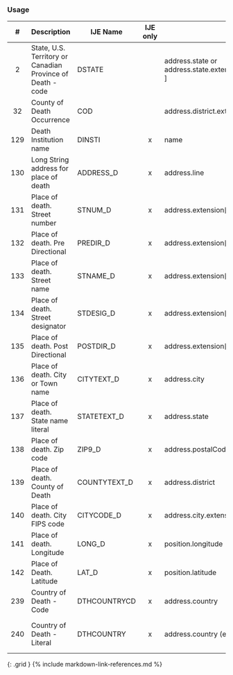 ### Usage


| **#** |  **Description**   |  **IJE Name**   | IJE only |  **Field**  |  **Type**  | **Value Set**  |
| :---------: | ------------- | ------------ | :----------: |---------- | -------- | -------- |
| 2 | State, U.S. Territory or Canadian Province of Death - code | DSTATE| |address.state or address.state.extension[nationalReportingJurisdictionId ] | codeable | [StatesTerritoriesProvincesVS] or [JurisdictionVS] | 
| 32 | County of Death Occurrence | COD| |address.district.extension[countyCode] | integer | see [CountyCodes] | 
| 129 | Death Institution name | DINSTI| x|name | string  |  | 
| 130 | Long String address for place of death | ADDRESS_D| x|address.line | string  |  | 
| 131 | Place of death. Street number | STNUM_D| x|address.extension[stnum] | string |  | 
| 132 | Place of death. Pre Directional | PREDIR_D| x|address.extension[predir] | string |  | 
| 133 | Place of death. Street name | STNAME_D| x|address.extension[stname] | string |  | 
| 134 | Place of death. Street designator | STDESIG_D| x|address.extension[stdesig] | string |  | 
| 135 | Place of death. Post Directional | POSTDIR_D| x|address.extension[postdir] | string |  | 
| 136 | Place of death. City or Town name | CITYTEXT_D| x|address.city | string |  | 
| 137 | Place of death. State name literal | STATETEXT_D| x|address.state | string |  | 
| 138 | Place of death. Zip code | ZIP9_D| x|address.postalCode | string |  | 
| 139 | Place of death. County of Death | COUNTYTEXT_D| x|address.district | string |  | 
| 140 | Place of death. City FIPS code | CITYCODE_D| x|address.city.extension[ cityCode] | integer | see [CityCodes] | 
| 141 | Place of death. Longitude | LONG_D| x|position.longitude | float |  | 
| 142 | Place of Death. Latitude | LAT_D| x|position.latitude | float |  | 
| 239 | Country of Death - Code | DTHCOUNTRYCD| x|address.country  | string  | [ResidenceCountryVS].  Note: For US Death certificates should be US | 
| 240 | Country of Death - Literal | DTHCOUNTRY| x|address.country  (expanded from 2 letter code) | string  | See [CountryLIterals].   Not used. For US Death certificates should be 'United States'. | 
{: .grid }
{% include markdown-link-references.md %}
